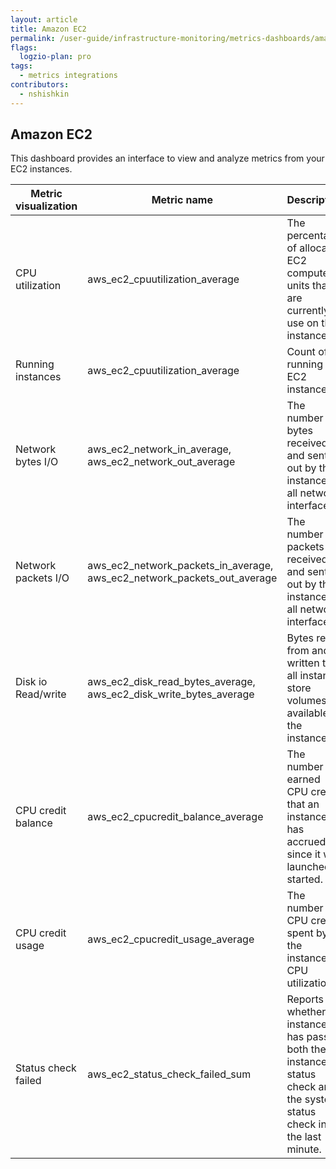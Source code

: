 ```yaml
---
layout: article
title: Amazon EC2
permalink: /user-guide/infrastructure-monitoring/metrics-dashboards/amazon-ec2.html 
flags:
  logzio-plan: pro
tags:
  - metrics integrations
contributors:
  - nshishkin
---
```


## Amazon EC2

This dashboard provides an interface to view and analyze metrics from your EC2 instances.

| Metric visualization | Metric name | Description                                                                                                                                                                                                                                |
| ---------------------| ----------- | ---------------------------------------------------------------------------------------------------------------------------------------------------------------------------------------------------------------------------------- |
| CPU utilization      | aws_ec2_cpuutilization_average | The percentage of allocated EC2 compute units that are currently in use on the instance.                               |
| Running instances    | aws_ec2_cpuutilization_average | Count of running EC2 instances                                                                                         |
| Network bytes I/O    | aws_ec2_network_in_average, aws_ec2_network_out_average | The number of bytes received and sent out by the instance on all network interfaces.                                   |
| Network packets I/O  | aws_ec2_network_packets_in_average, aws_ec2_network_packets_out_average | The number of packets received and sent out by the instance on all network interfaces.                                 |
| Disk io Read/write   | aws_ec2_disk_read_bytes_average, aws_ec2_disk_write_bytes_average | Bytes read from and written to all instance store volumes available to the instance.                                   |
| CPU credit balance   | aws_ec2_cpucredit_balance_average | The number of earned CPU credits that an instance has accrued since it was launched or started.                        |
| CPU credit usage     | aws_ec2_cpucredit_usage_average | The number of CPU credits spent by the instance for CPU utilization.                                                   |
| Status check failed  | aws_ec2_status_check_failed_sum | Reports whether the instance has passed both the instance status check and the system status check in the last minute. |
